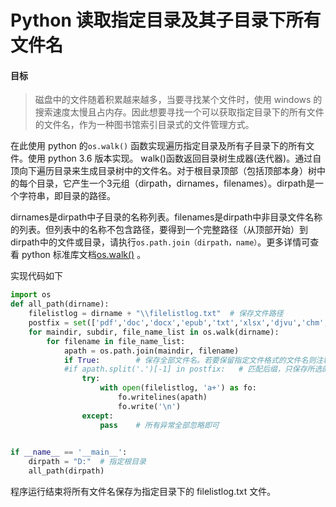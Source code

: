 # Python 读取指定目录及其子目录下所有文件名

#### 目标
> 磁盘中的文件随着积累越来越多，当要寻找某个文件时，使用 windows 的搜索速度太慢且占内存。因此想要寻找一个可以获取指定目录下的所有文件的文件名，作为一种图书馆索引目录式的文件管理方式。

在此使用 python 的`os.walk()` 函数实现遍历指定目录及所有子目录下的所有文件。使用 python 3.6 版本实现。
walk()函数返回目录树生成器(迭代器)。通过自顶向下遍历目录来生成目录树中的文件名。对于根目录顶部（包括顶部本身）树中的每个目录，它产生一个3元组（dirpath，dirnames，filenames）。dirpath是一个字符串，即目录的路径。

dirnames是dirpath中子目录的名称列表。filenames是dirpath中非目录文件名称的列表。但列表中的名称不包含路径，要得到一个完整路径（从顶部开始）到dirpath中的文件或目录，请执行`os.path.join（dirpath，name）`。更多详情可查看 python 标准库文档[os.walk()](https://docs.python.org/3/library/os.html#os.walk) 。

实现代码如下

```python
import os
def all_path(dirname):
    filelistlog = dirname + "\\filelistlog.txt"  # 保存文件路径
    postfix = set(['pdf','doc','docx','epub','txt','xlsx','djvu','chm','ppt','pptx'])  # 设置要保存的文件格式
    for maindir, subdir, file_name_list in os.walk(dirname):
        for filename in file_name_list:
            apath = os.path.join(maindir, filename)
            if True:        # 保存全部文件名。若要保留指定文件格式的文件名则注释该句
            #if apath.split('.')[-1] in postfix:   # 匹配后缀，只保存所选的文件格式。若要保存全部文件，则注释该句
                try:
                    with open(filelistlog, 'a+') as fo:
                        fo.writelines(apath)
                        fo.write('\n')
                except:
                    pass    # 所有异常全部忽略即可

    
if __name__ == '__main__':
    dirpath = "D:"  # 指定根目录
    all_path(dirpath)
```


程序运行结束将所有文件名保存为指定目录下的 filelistlog.txt 文件。
